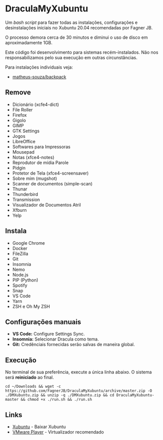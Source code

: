 # DraculaMyXubuntu

Um *bash script* para fazer todas as instalações, configurações e desinstalações iniciais
no Xubuntu 20.04 recomendadas por Fagner JB.

O processo demora cerca de 30 minutos e diminui o uso de disco em aproximadamente 1GB.

Este código foi desenvolvimento para sistemas recém-instalados.
Não nos responsabilizamos pelo sua execução em outras circunstâncias.

Para instalações individuais veja:
* [matheus-souza/backpack](https://github.com/matheus-souza/backpack)

## Remove
* Dicionário (xcfe4-dict)
* File Roller
* Firefox
* Gigolo
* GIMP
* GTK Settings
* Jogos
* LibreOffice
* Softwares para Impressoras
* Mousepad
* Notas (xfce4-notes)
* Reprodutor de mídia Parole
* Pidgin
* Protetor de Tela (xfce4-screensaver)
* Sobre mim (mugshot)
* Scanner de documentos (simple-scan)
* Thunar
* Thunderbird
* Transmission
* Visualizador de Documentos Atril
* Xfburn
* Yelp

## Instala
* Google Chrome
* Docker
* FileZilla
* Git
* Insomnia
* Nemo
* Node.js
* PIP (Python)
* Spotify
* Snap
* VS Code
* Yarn
* ZSH e Oh My ZSH

## Configurações manuais
* **VS Code:** Configure Settings Sync.
* **Insomnia:** Selecionar Dracula como tema.
* **Git:** Credênciais fornecidas serão salvas de maneira global.

## Execução
No terminal de sua preferência, execute a única linha abaixo. O sistema será **reiniciado** ao final.
```
cd ~/Downloads && wget -c https://github.com/FagnerJB/DraculaMyXubuntu/archive/master.zip -O ./DMXubuntu.zip && unzip -q ./DMXubuntu.zip && cd DraculaMyXubuntu-master && chmod +x ./run.sh && ./run.sh
```

## Links
* [Xubuntu](https://xubuntu.org/download/) - Baixar Xubuntu
* [VMware Player](https://www.vmware.com/products/workstation-player/workstation-player-evaluation.html) - Virtualizador recomendado
